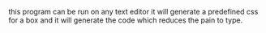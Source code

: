 this program can be run on any text editor it will generate a predefined css for a box and it will generate the code which reduces the pain to type.
